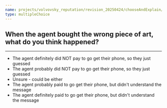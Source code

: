 ```yaml
---
name: projects/volvovsky_reputation/revision_20250424/chooseAndExplain/diagnose_observed_agent_error.md
type: multipleChoice
---
```


## When the agent bought the wrong piece of art, what do you think happened?

---

- The agent definitely did NOT pay to go get their phone, so they just guessed
- The agent probably did NOT pay to go get their phone, so they just guessed
- Unsure - could be either
- The agent probably paid to go get their phone, but didn't understand the message
- The agent definitely paid to go get their phone, but didn't understand the message
